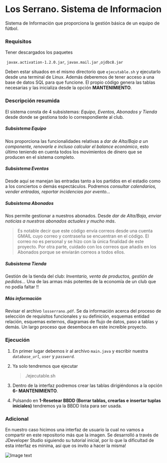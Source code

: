 # Los Serrano. Sistema de Informacion
Sistema de Información que proporciona la gestión básica de un equipo de fútbol. 

### Requisitos
Tener descargados los paquetes

​																 `javax.activation-1.2.0.jar`,  `javax.mail.jar` ,`ojdbc8.jar`

Deben estar situados en el mismo directorio que  `ejecutable.sh` y ejecutarlo desde una terminal de Linux. Además deberemos de tener acceso a una base de datos SQL para que funcione. El propio código genera las tablas necesarias y las inicializa desde la opción **MANTENIMIENTO**.





### Descripción resumida

El sistema consta de 4 subsistemas: *Equipo, Eventos, Abonados y Tienda* desde donde se gestiona todo lo correspondiente al club.



##### Subsistema Equipo

Nos proporciona las funcionalidades relativas a *dar de Alta/Baja a un componente, renovarle e incluso calcular el balance económico*, esto último teniendo en cuenta todos los movimientos de dinero que se producen en el sistema completo.



##### Subsistema Eventos

Desde aquí se manejan las entradas tanto a los partidos en el estadio como a los conciertos o demás espectáculos. Podremos *consultar calendarios, vender entradas, reportar incidencias por evento...*



##### Subsistema Abonados

Nos permite gestionar a nuestros abonados. Desde *dar de Alta/Baja, enviar noticias a nuestros abonados actuales y mucho más*. 

> Es notable decir que este código envía correos desde una cuenta GMAIL cuyo correo y contraseña se encuentran en el código. El correo no es personal y se hizo con la única finalidad de este proyecto. Por otra parte, cuidado con los correos que añadís en los Abonados porque se enviarán correos a todos ellos.



##### Subsistema Tienda

Gestión de la tienda del club: *Inventario, venta de productos, gestión de pedidos...* Una de las armas más potentes de la economía de un club que  no podía faltar !!



##### Más información

Revisar el archivo `losserrano.pdf`. Se da información acerca del proceso de selección de requisitos funcionales y su definición, esquemas entidad relación, esquemas externos, diagramas de flujo de datos, paso a tablas y demás. Un largo proceso que desemboca en este increíble proyecto. 





### Ejecución

1. En primer lugar debemos ir al archivo `main.java` y escribir nuestra *`database_url`, `user`* y *`password`.*

2. Ya solo tendremos que ejecutar

   > ./ejecutable.sh

3. Dentro de la interfaz podremos crear las tablas dirigiéndonos a la opción **6- MANTENIMIENTO**.

4. Pulsando en **1-Resetear BBDD (Borrar tablas, crearlas e insertar tuplas iniciales)** tendremos ya la BBDD lista para ser usada.





### Adicional

En nuestro caso hicimos una interfaz de usuario la cual no vamos a compartir en este repositorio más que la imagen. Se desarrolló a través de JDeveloper Studio siguiendo su tutorial inicial, por lo que la dificultad de esta interfaz es mínima, así que os invito a hacer la misma!

![Image text](https://github.com/pedrogallegolpz/DDSI-Sistema-De-Informacion_Los_Serrano.git/raw/master/interfaz.PNG)
